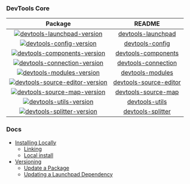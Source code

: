 ### DevTools Core

|Package|README|
|:----:|:---:|
| [![devtools-launchpad-version]][devtools-launchpad-pkg] | [devtools-launchpad] |
| [![devtools-config-version]][devtools-config-pkg] | [devtools-config] |
| [![devtools-components-version]][devtools-components-pkg] | [devtools-components] |
| [![devtools-connection-version]][devtools-connection-pkg] | [devtools-connection] |
| [![devtools-modules-version]][devtools-modules-pkg] | [devtools-modules] |
| [![devtools-source-editor-version]][devtools-source-editor-pkg] | [devtools-source-editor] |
| [![devtools-source-map-version]][devtools-source-map-pkg] | [devtools-source-map] |
| [![devtools-utils-version]][devtools-utils-pkg] | [devtools-utils] |
| [![devtools-splitter-version]][devtools-splitter-pkg] | [devtools-splitter] |

### Docs

- [Installing Locally](./docs/local-development.md#installing-locally)
  - [Linking](./docs/local-development.md#linking)
  - [Local install](./docs/local-development.md#local-install)
- [Versioning](./docs/versioning.md)
  - [Update a Package](./docs/versioning.md#update-a-package)
  - [Updating a Launchpad Dependency](./docs/versioning.md#updating-a-launchpad-dependency)

[devtools-launchpad-version]:https://img.shields.io/npm/v/devtools-launchpad.svg
[devtools-launchpad-pkg]:https://npmjs.org/package/devtools-launchpad
[devtools-launchpad]:./packages/devtools-launchpad/#readme

[devtools-config-version]:https://img.shields.io/npm/v/devtools-config.svg
[devtools-config-pkg]:https://npmjs.org/package/devtools-config
[devtools-config]:./packages/devtools-config/#readme

[devtools-components-version]:https://img.shields.io/npm/v/devtools-components.svg
[devtools-components-pkg]:https://npmjs.org/package/devtools-components
[devtools-components]:./packages/devtools-components/#readme

[devtools-modules-version]:https://img.shields.io/npm/v/devtools-modules.svg
[devtools-modules-pkg]:https://npmjs.org/package/devtools-modules
[devtools-modules]:./packages/devtools-modules/#readme

[devtools-connection-version]:https://img.shields.io/npm/v/devtools-connection.svg
[devtools-connection-pkg]:https://npmjs.org/package/devtools-connection
[devtools-connection]:./packages/devtools-connection/#readme

[devtools-source-editor-version]:https://img.shields.io/npm/v/devtools-source-editor.svg
[devtools-source-editor-pkg]:https://npmjs.org/package/devtools-source-editor
[devtools-source-editor]:./packages/devtools-source-editor/#readme

[devtools-source-map-version]:https://img.shields.io/npm/v/devtools-source-map.svg
[devtools-source-map-pkg]:https://npmjs.org/package/devtools-source-map
[devtools-source-map]:./packages/devtools-source-map/#readme

[devtools-utils-version]:https://img.shields.io/npm/v/devtools-utils.svg
[devtools-utils-pkg]:https://npmjs.org/package/devtools-utils
[devtools-utils]:./packages/devtools-utils/#readme

[devtools-splitter-version]:https://img.shields.io/npm/v/devtools-splitter.svg
[devtools-splitter-pkg]:https://npmjs.org/package/devtools-splitter
[devtools-splitter]:./packages/devtools-splitter/#readme
